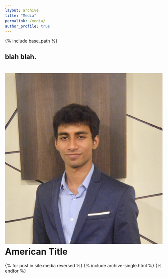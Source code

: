 ```yaml
---
layout: archive
title: "Media"
permalink: /media/
author_profile: true
---
```


{% include base_path %}
## blah blah.

<!-- | ![Flowers](/images/my_pic.jpeg) | I am text to the right | -->

<h1><img src="/images/my_pic.jpeg">American Title</h1>

{% for post in site.media reversed %}
  {% include archive-single.html %}
{% endfor %}
